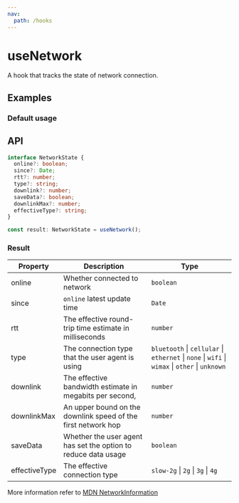 ```yaml
---
nav:
  path: /hooks
---
```


# useNetwork

A hook that tracks the state of network connection.

## Examples

### Default usage

<code src="./demo/demo1.tsx"></code>

## API

```typescript
interface NetworkState {
  online?: boolean;
  since?: Date;
  rtt?: number;
  type?: string;
  downlink?: number;
  saveData?: boolean;
  downlinkMax?: number;
  effectiveType?: string;
}

const result: NetworkState = useNetwork();
```

### Result

| Property      | Description                                                    | Type                                                                                           |
| ------------- | -------------------------------------------------------------- | ---------------------------------------------------------------------------------------------- |
| online        | Whether connected to network                                   | `boolean`                                                                                      |
| since         | `online` latest update time                                    | `Date`                                                                                         |
| rtt           | The effective round-trip time estimate in milliseconds         | `number`                                                                                       |
| type          | The connection type that the user agent is using               | `bluetooth` \| `cellular` \| `ethernet` \| `none` \| `wifi` \| `wimax` \| `other` \| `unknown` |
| downlink      | The effective bandwidth estimate in megabits per second,       | `number`                                                                                       |
| downlinkMax   | An upper bound on the downlink speed of the first network hop  | `number`                                                                                       |
| saveData      | Whether the user agent has set the option to reduce data usage | `boolean`                                                                                      |
| effectiveType | The effective connection type                                  | `slow-2g` \| `2g` \| `3g` \| `4g`                                                              |

More information refer to [MDN NetworkInformation](https://developer.mozilla.org/en-US/docs/Web/API/NetworkInformation)
